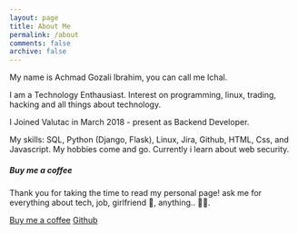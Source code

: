 ```yaml
---
layout: page
title: About Me
permalink: /about
comments: false
archive: false
---
```


<div class="row justify-content-between">
<div class="col-md-8 pr-5">

<p style="text-align: justify;">My name is Achmad Gozali Ibrahim, you can call me Ichal.

I am a Technology Enthausiast. Interest on programming, linux, trading, hacking and all things about technology.

I Joined Valutac in March 2018 - present as Backend Developer.

My skills: SQL, Python (Django, Flask), Linux, Jira, Github, HTML, Css, and Javascript.
My hobbies come and go. Currently i learn about web security.</p>
<!-- 
<p class="mb-5"><img class="shadow-lg" src="{{site.baseurl}}/assets/images/mediumish-jekyll-template.png" alt="jekyll template mediumish" /></p> -->
</div>

<div class="col-md-4">

<div class="sticky-top sticky-top-80">
<h5>Buy me a coffee</h5>

<p>Thank you for taking the time to read my personal page! ask me for everything about tech, job, girlfriend 🤗, anything.. 🧜‍♂️.</p>

<a target="_blank" href="https://api.whatsapp.com/send?phone=6285342011756&text=I%20want%20to%20treat%20you%20a%20coffee" class="btn btn-danger">Buy me a coffee</a> <a target="_blank" href="https://github.com/AchmadGozali8" class="btn btn-warning">Github</a>

</div>
</div>
</div>

